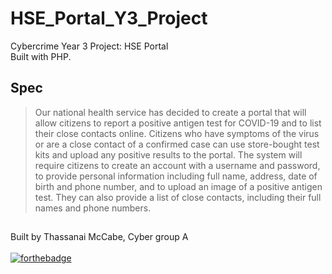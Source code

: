 # HSE_Portal_Y3_Project
Cybercrime Year 3 Project: HSE Portal
<br>Built with PHP.

## Spec
> Our national health service has decided to create a portal that will allow citizens to report a positive antigen test for COVID-19 and to list their close contacts online. Citizens who have symptoms of the virus or are a close contact of a confirmed case can use store-bought test kits and upload any positive results to the portal. The system will require citizens to create an account with a username and password, to provide personal information including full name, address, date of birth and phone number, and to upload an image of a positive antigen test. They can also provide a list of close contacts, including their full names and phone numbers.

##
Built by Thassanai McCabe, Cyber group A
<br><br>
[![forthebadge](https://forthebadge.com/images/badges/powered-by-coffee.svg)](https://forthebadge.com)
